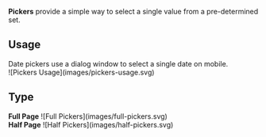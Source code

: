 **Pickers** provide a simple way to select a single value from a pre-determined set.

## Usage
<div data-insert-component="ImageGrid">
  <div class="mb-16">
    Date pickers use a dialog window to select a single date on mobile.
  </div>
  <div class="img-block">
    ![Pickers Usage](images/pickers-usage.svg)
  </div>
</div>

## Type

<div data-insert-component="ImageGrid">
  <div class="img-block">
     <b class="display-block mb-16">Full Page</b>
    ![Full Pickers](images/full-pickers.svg)
  </div>
  <div class="img-block">
     <b class="display-block mb-16">Half Page</b>
    ![Half Pickers](images/half-pickers.svg)
  </div>
  <div>
  </div>
</div>
